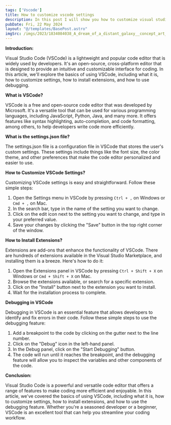 ```yaml
---
tags: ['Vscode']
title: How to customize vscode settings
description: In this post I will show you how to customize visual studio code settings.
pubDate: Fri, 22 May 2024
layout: "@/templates/BasePost.astro"
imgSrc: /imgs/2023/1834084038_A_dream_of_a_distant_galaxy__concept_art__matte_painting__HQ__4k.png
---
```


**Introduction:**

Visual Studio Code (VSCode) is a lightweight and popular code editor that is widely used by developers. It's an open-source, cross-platform editor that is designed to provide an intuitive and customizable interface for coding. In this article, we'll explore the basics of using VSCode, including what it is, how to customize settings, how to install extensions, and how to use debugging.

**What is VSCode?**

VSCode is a free and open-source code editor that was developed by Microsoft. It's a versatile tool that can be used for various programming languages, including JavaScript, Python, Java, and many more. It offers features like syntax highlighting, auto-completion, and code formatting, among others, to help developers write code more efficiently.

**What is the settings.json file?**

The settings.json file is a configuration file in VSCode that stores the user's custom settings. These settings include things like the font size, the color theme, and other preferences that make the code editor personalized and easier to use.

**How to Customize VSCode Settings?**

Customizing VSCode settings is easy and straightforward. Follow these simple steps:

1. Open the Settings menu in VSCode by pressing `Ctrl + ,` on Windows or `Cmd + ,` on Mac.
2. In the search bar, type in the name of the setting you want to change.
3. Click on the edit icon next to the setting you want to change, and type in your preferred value.
4. Save your changes by clicking the "Save" button in the top right corner of the window.

**How to Install Extensions?**

Extensions are add-ons that enhance the functionality of VSCode. There are hundreds of extensions available in the Visual Studio Marketplace, and installing them is a breeze. Here's how to do it:

1. Open the Extensions panel in VSCode by pressing `Ctrl + Shift + X` on Windows or `Cmd + Shift + X` on Mac.
2. Browse the extensions available, or search for a specific extension.
3. Click on the "Install" button next to the extension you want to install.
4. Wait for the installation process to complete.

**Debugging in VSCode**

Debugging in VSCode is an essential feature that allows developers to identify and fix errors in their code. Follow these simple steps to use the debugging feature:

1. Add a breakpoint to the code by clicking on the gutter next to the line number.
2. Click on the "Debug" icon in the left-hand panel.
3. In the Debug panel, click on the "Start Debugging" button.
4. The code will run until it reaches the breakpoint, and the debugging feature will allow you to inspect the variables and other components of the code.

**Conclusion:**

Visual Studio Code is a powerful and versatile code editor that offers a range of features to make coding more efficient and enjoyable. In this article, we've covered the basics of using VSCode, including what it is, how to customize settings, how to install extensions, and how to use the debugging feature. Whether you're a seasoned developer or a beginner, VSCode is an excellent tool that can help you streamline your coding workflow.


